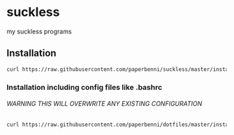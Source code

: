 # suckless
my suckless programs

## Installation
```sh
curl https://raw.githubusercontent.com/paperbenni/suckless/master/install.sh | bash
```
### Installation including config files like .bashrc

###### WARNING THIS WILL OVERWRITE ANY EXISTING CONFIGURATION
```sh
curl https://raw.githubusercontent.com/paperbenni/dotfiles/master/install.sh | bash -s c
```
